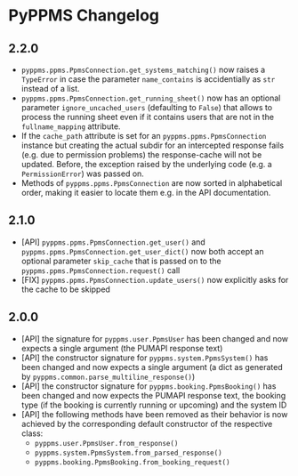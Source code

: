 # PyPPMS Changelog

## 2.2.0

- `pyppms.ppms.PpmsConnection.get_systems_matching()` now raises a `TypeError` in case
  the parameter `name_contains` is accidentially as `str` instead of a list.
- `pyppms.ppms.PpmsConnection.get_running_sheet()` now has an optional parameter
  `ignore_uncached_users` (defaulting to `False`) that allows to process the running
  sheet even if it contains users that are not in the `fullname_mapping` attribute.
- If the `cache_path` attribute is set for an `pyppms.ppms.PpmsConnection` instance but
  creating the actual subdir for an intercepted response fails (e.g. due to permission
  problems) the response-cache will not be updated. Before, the exception raised by
  the underlying code (e.g. a `PermissionError`) was passed on.
- Methods of `pyppms.ppms.PpmsConnection` are now sorted in alphabetical order, making
  it easier to locate them e.g. in the API documentation.

## 2.1.0

- [API] `pyppms.ppms.PpmsConnection.get_user()` and
  `pyppms.ppms.PpmsConnection.get_user_dict()` now both accept an optional parameter
  `skip_cache` that is passed on to the `pyppms.ppms.PpmsConnection.request()` call
- [FIX] `pyppms.ppms.PpmsConnection.update_users()` now explicitly asks for the cache
  to be skipped

## 2.0.0

- [API] the signature for `pyppms.user.PpmsUser` has been changed and now expects a
  single argument (the PUMAPI response text)
- [API] the constructor signature for `pyppms.system.PpmsSystem()` has been changed and
  now expects a single argument (a dict as generated by
  `pyppms.common.parse_multiline_response()`)
- [API] the constructor signature for `pyppms.booking.PpmsBooking()` has been changed
  and now expects the PUMAPI response text, the booking type (if the booking is
  currently running or upcoming) and the system ID
- [API] the following methods have been removed as their behavior is now achieved by the
  corresponding default constructor of the respective class:
  - `pyppms.user.PpmsUser.from_response()`
  - `pyppms.system.PpmsSystem.from_parsed_response()`
  - `pyppms.booking.PpmsBooking.from_booking_request()`
